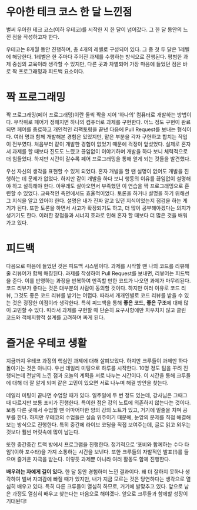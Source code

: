 # 우아한 테크 코스 한 달 느낀점

벌써 우아한 테크 코스(이하 우테코)를 시작한 지 한 달이 넘어갔다. 그 한 달 동안의 느낀 점을 작성하고자 한다.

우테코는 8개월 동안 진행하며, 총 4개의 레벨로 구성되어 있다. 그 중 첫 두 달은 1레벨에 해당한다. 1레벨은 한 주마다 주어진 과제를 수행하는 방식으로 진행된다. 평범한 과제 중심의 교육이라 생각할 수 있지만, 다른 곳과 차별되어 가장 마음에 들었던 점은 바로 짝 프로그래밍과 피드백 요소이다.



# 짝 프로그래밍

짝 프로그래밍(페어 프로그래밍)이란 둘씩 짝을 지어 ‘하나의’ 컴퓨터로 개발하는 방법이다. 무작위로 페어가 정해지면 하나의 컴퓨터로 과제를 구현한다. 어느 정도 구현이 완료되면 페어를 종료하고 개인적인 리팩토링을 끝낸 다음에 Pull Request를 보내는 형식이다. 여러 명과 함께 개발해본 경험은 있었지만, 맡은 부분을 각자 구현하고 합치는 작업이 전부였다. 처음부터 같이 개발한 경험이 없었기 때문에 걱정이 앞섰었다. 실제로 혼자서 과제를 할 때보다 진도도 느렸고 끊임없이 이야기하며 개발을 하다 보니 체력적으로 더 힘들었다. 하지만 시간이 갈수록 페어 프로그래밍을 통해 얻게 되는 것들을 발견했다. 

우선 자신의 생각을 표현할 수 있게 되었다. 혼자 개발을 할 땐 설명이 없어도 개발을 진행하는 데 문제가 없었다. 하지만 같이 개발을 하다 보니 행동의 이유를 끊임없이 설명해야 하고 설득해야 한다. 아무래도 살아오면서 부족했던 이 연습을 짝 프로그래밍으로 훈련할 수 있었다. 교육적인 측면에서도 효율적이었다. 토론을 하거나 설명을 하기 위해선 그 지식을 알고 있어야 한다. 설명은 내가 진짜 알고 있던 지식이었는지 점검을 하는 계기가 된다. 또한 토론을 하면서 사고가 확장되기도 하고, 더 많이 공부해야겠다는 의지가 생기기도 한다. 이러한 장점들과 시너지 효과로 인해 혼자 할 때보다 더 많은 것을 배워가고 있다.

# 피드백

다음으로 마음에 들었던 것은 피드백 시스템이다. 과제를 시작할 땐 나의 코드를 리뷰해 줄 리뷰어가 함께 매칭된다. 과제를 작성하여 Pull Request를 보내면, 리뷰어는 피드백을 준다. 이를 반영하는 과정을 반복하여 만족할 만한 코드가 나오면 과제가 마무리된다. 코드 리뷰가 좋다는 것은 대부분의 사람이 동의할 것이다. 하지만 여러 이유로 코드 리뷰, 그것도 좋은 코드 리뷰를 받기는 어렵다. 따라서 개개인별로 코드 리뷰를 받을 수 있는 것은 굉장한 이점이라 생각한다. 특히 피드백을 통해 **좋은 코드**, **좋은 구조**에 대해 많이 고민할 수 있다. 따라서 과제를 구현할 때 단순히 요구사항에만 치우치지 않고 클린 코드와 객체지향적 설계를 고려하며 짜게 된다.



# 즐거운 우테코 생활

지금까지 우테코 과정의 핵심인 과제에 대해 살펴보았다. 하지만 크루들이 과제만 하다 돌아가는 것은 아니다. 우선 데일리 미팅으로 하루를 시작한다. 10명 정도 팀을 꾸려 진행되는데 전날의 느낀 점과 오늘의 계획을 서로 나누는 시간이다. 이 시간을 통해 크루들에 대해 더 잘 알게 되며 같은 고민이 있으면 서로 나누며 해결 방안을 찾는다. 

데일리 미팅이 끝나면 수업할 때가 있다. 일주일에 두 번 정도 있는데, 강사님은 그때그때 다르지만 보통 포비가 진행한다. 특이한 점은 강의 노트에 의존하지 않는다는 것이다. 보통 다른 곳에서 수업할 땐 어마어마한 양의 강의 노트가 있고, 거기에 밑줄을 치며 공부를 한다. 하지만 우테코의 수업들은 실습 위주이기 때문에, 눈앞의 문제를 직접 해결해보는 방식으로 진행한다. 특히 중간에 라이브 코딩을 직접 보여주는데, 글로 읽고 외우는 것보다 훨씬 머릿속에 많이 남는다.

또한 중간중간 트랙 방에서 프로그램을 진행한다. 정기적으로 ‘포비와 함께하는 수다 타임’(이하 포수타)을 가져 소통하는 시간을 보낸다. 또한 크루들의 자발적인 발표(!)를 들으며 즐거운 자극을 받는다. 이렇듯 과제뿐 아니라 여러 활동도 함께 진행한다.



**배우려는 자에게 길이 있다.** 한 달 동안 경험하며 느낀 결과이다. 왜 더 잘하지 못하나 생각하여 벌써 자괴감에 빠질 때가 있지만, 내가 지금 모르는 것은 당연하다는 생각으로 열심히 배우고 있다. 특히 다른 크루들이 열심히 하므로, 거기에 발맞추고 있다. 앞으로 남은 과정도 열심히 배우고 찾는다는 마음으로 해야겠다. 앞으로 크루들과 함께할 성장이 기대된다! 